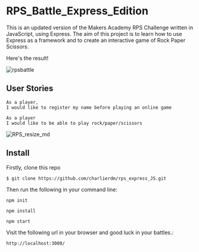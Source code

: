 ﻿# RPS_Battle_Express_Edition

This is an updated version of the Makers Academy RPS Challenge written in JavaScript, using Express. The aim of this project is to learn how to use Express as a framework and to create an interactive game of Rock Paper Scissors.

Here's the result!

![rpsbattle](https://user-images.githubusercontent.com/75075773/120691752-c2fa6a00-c49e-11eb-93df-ea7a5ffe6603.gif)


## User Stories

```
As a player,
I would like to register my name before playing an online game

As a player
I would like to be able to play rock/paper/scissors
```

![RPS_resize_md](https://user-images.githubusercontent.com/75075773/119527883-a52f5580-bd78-11eb-86dc-0ce934739260.jpg)


  
## Install

Firstly, clone this repo

```
$ git clone https://github.com/charlierdm/rps_express_JS.git
```

Then run the following in your command line:

```
npm init
```

```
npm install
```

```
npm start
```

Visit the following url in your browser and good luck in your battles.:

```
http://localhost:3000/
```
